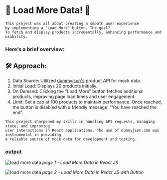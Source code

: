 # 🚀 Load More Data! 🚀

```
This project was all about creating a smooth user experience 
by implementing a "Load More" button. The goal? 
To fetch and display products incrementally, enhancing performance and usability.
```

### Here's a brief overview:

## 🛠 Approach:

1. Data Source: Utilized [dummyjson's](https://dummyjson.com/) product API for mock data.
2. Initial Load: Displays 20 products initially.
3. On Demand: Clicking the "Load More" button fetches additional products, improving page load times and user engagement.
4. Limit: Set a cap at 100 products to maintain performance. Once reached, the button is disabled with a friendly message: "You have reached the end".

```
This project sharpened my skills in handling API requests, managing state, and improving
user interactions in React applications. The use of dummyjson.com was instrumental in providing
a reliable source of mock data for development and testing.
```

### output

![load more data](https://raw.githubusercontent.com/RamLearn-1997/25-React-Project/main/load-more-data/src/assets/Screenshot%20(333).png)
*page 1 - Load More Data in React JS*

![load more data](https://raw.githubusercontent.com/RamLearn-1997/25-React-Project/main/load-more-data/src/assets/Screenshot%20(334).png)
*page 2 - Load More Data in React JS with Button*
